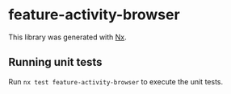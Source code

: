 # feature-activity-browser

This library was generated with [Nx](https://nx.dev).

## Running unit tests

Run `nx test feature-activity-browser` to execute the unit tests.
